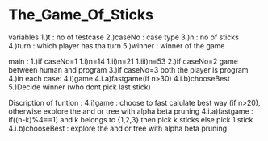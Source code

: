 # The_Game_Of_Sticks

variables
1.)t : no of testcase
2.)caseNo : case type
3.)n : no of sticks
4.)turn : which player has tha turn
5.)winner : winner of the game

main : 
1.)if caseNo=1
	1.i)n=14
	1.ii)n=21
	1.iii)n=53
2.)if caseNo=2
	game between human and program
3.)if caseNo=3
	both the player is program
4.)in each case:
	4.i)game
  		4.i.a)fastgame(if n>30)
		4.i.b)chooseBest
5.)Decide winner (who dont pick last stick)

Discription of funtion :
4.i)game : 
	choose to fast calulate best way (if n>20),
	otherwise explore the and or tree with alpha beta pruning
	4.i.a)fastgame :
		if((n-k)%4==1) and k belongs to {1,2,3} then pick k sticks else pick 1 stick
	4.i.b)chooseBest :
		 explore the and or tree with alpha beta pruning
 
